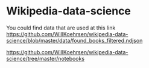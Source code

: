 # Wikipedia-data-science

You could find data that are used at this link https://github.com/WillKoehrsen/wikipedia-data-science/blob/master/data/found_books_filtered.ndjson

https://github.com/WillKoehrsen/wikipedia-data-science/tree/master/notebooks